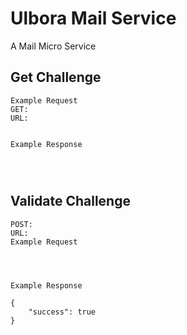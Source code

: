 Ulbora Mail Service 
==============

A Mail Micro Service

## Get Challenge

```
Example Request
GET:
URL: 
  
```

```
Example Response   


  
```

## Validate Challenge


```   
POST:
URL: 
Example Request

   
  
```

```
Example Response   

{
    "success": true
}
  
```

